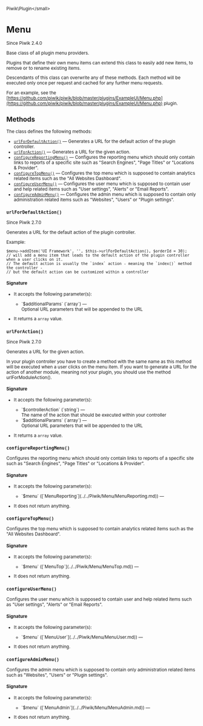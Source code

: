 <small>Piwik\Plugin\</small>

Menu
====

Since Piwik 2.4.0

Base class of all plugin menu providers.

Plugins that define their own menu items can extend this class to easily
add new items, to remove or to rename existing items.

Descendants of this class can overwrite any of these methods. Each method will be executed only once per request
and cached for any further menu requests.

For an example, see the [https://github.com/piwik/piwik/blob/master/plugins/ExampleUI/Menu.php](https://github.com/piwik/piwik/blob/master/plugins/ExampleUI/Menu.php) plugin.

Methods
-------

The class defines the following methods:

- [`urlForDefaultAction()`](#urlfordefaultaction) &mdash; Generates a URL for the default action of the plugin controller.
- [`urlForAction()`](#urlforaction) &mdash; Generates a URL for the given action.
- [`configureReportingMenu()`](#configurereportingmenu) &mdash; Configures the reporting menu which should only contain links to reports of a specific site such as "Search Engines", "Page Titles" or "Locations & Provider".
- [`configureTopMenu()`](#configuretopmenu) &mdash; Configures the top menu which is supposed to contain analytics related items such as the "All Websites Dashboard".
- [`configureUserMenu()`](#configureusermenu) &mdash; Configures the user menu which is supposed to contain user and help related items such as "User settings", "Alerts" or "Email Reports".
- [`configureAdminMenu()`](#configureadminmenu) &mdash; Configures the admin menu which is supposed to contain only administration related items such as "Websites", "Users" or "Plugin settings".

<a name="urlfordefaultaction" id="urlfordefaultaction"></a>
<a name="urlForDefaultAction" id="urlForDefaultAction"></a>
### `urlForDefaultAction()`

Since Piwik 2.7.0

Generates a URL for the default action of the plugin controller.

Example:
```
$menu->addItem('UI Framework', '', $this->urlForDefaultAction(), $orderId = 30);
// will add a menu item that leads to the default action of the plugin controller when a user clicks on it.
// The default action is usually the `index` action - meaning the `index()` method the controller -
// but the default action can be customized within a controller
```

#### Signature

-  It accepts the following parameter(s):

   <ul>
   <li>
      <div markdown="1" class="parameter">
      `$additionalParams` (`array`) &mdash;

      <div markdown="1" class="param-desc"> Optional URL parameters that will be appended to the URL</div>

      <div style="clear:both;"/>

      </div>
   </li>
   </ul>
- It returns a `array` value.

<a name="urlforaction" id="urlforaction"></a>
<a name="urlForAction" id="urlForAction"></a>
### `urlForAction()`

Since Piwik 2.7.0

Generates a URL for the given action.

In your plugin controller you have to create a method with the same name
as this method will be executed when a user clicks on the menu item. If you want to generate a URL for the
action of another module, meaning not your plugin, you should use the method urlForModuleAction().

#### Signature

-  It accepts the following parameter(s):

   <ul>
   <li>
      <div markdown="1" class="parameter">
      `$controllerAction` (`string`) &mdash;

      <div markdown="1" class="param-desc"> The name of the action that should be executed within your controller</div>

      <div style="clear:both;"/>

      </div>
   </li>
   <li>
      <div markdown="1" class="parameter">
      `$additionalParams` (`array`) &mdash;

      <div markdown="1" class="param-desc"> Optional URL parameters that will be appended to the URL</div>

      <div style="clear:both;"/>

      </div>
   </li>
   </ul>
- It returns a `array` value.

<a name="configurereportingmenu" id="configurereportingmenu"></a>
<a name="configureReportingMenu" id="configureReportingMenu"></a>
### `configureReportingMenu()`

Configures the reporting menu which should only contain links to reports of a specific site such as "Search Engines", "Page Titles" or "Locations & Provider".

#### Signature

-  It accepts the following parameter(s):

   <ul>
   <li>
      <div markdown="1" class="parameter">
      `$menu` ([`MenuReporting`](../../Piwik/Menu/MenuReporting.md)) &mdash;

      <div markdown="1" class="param-desc"></div>

      <div style="clear:both;"/>

      </div>
   </li>
   </ul>
- It does not return anything.

<a name="configuretopmenu" id="configuretopmenu"></a>
<a name="configureTopMenu" id="configureTopMenu"></a>
### `configureTopMenu()`

Configures the top menu which is supposed to contain analytics related items such as the "All Websites Dashboard".

#### Signature

-  It accepts the following parameter(s):

   <ul>
   <li>
      <div markdown="1" class="parameter">
      `$menu` ([`MenuTop`](../../Piwik/Menu/MenuTop.md)) &mdash;

      <div markdown="1" class="param-desc"></div>

      <div style="clear:both;"/>

      </div>
   </li>
   </ul>
- It does not return anything.

<a name="configureusermenu" id="configureusermenu"></a>
<a name="configureUserMenu" id="configureUserMenu"></a>
### `configureUserMenu()`

Configures the user menu which is supposed to contain user and help related items such as "User settings", "Alerts" or "Email Reports".

#### Signature

-  It accepts the following parameter(s):

   <ul>
   <li>
      <div markdown="1" class="parameter">
      `$menu` ([`MenuUser`](../../Piwik/Menu/MenuUser.md)) &mdash;

      <div markdown="1" class="param-desc"></div>

      <div style="clear:both;"/>

      </div>
   </li>
   </ul>
- It does not return anything.

<a name="configureadminmenu" id="configureadminmenu"></a>
<a name="configureAdminMenu" id="configureAdminMenu"></a>
### `configureAdminMenu()`

Configures the admin menu which is supposed to contain only administration related items such as "Websites", "Users" or "Plugin settings".

#### Signature

-  It accepts the following parameter(s):

   <ul>
   <li>
      <div markdown="1" class="parameter">
      `$menu` ([`MenuAdmin`](../../Piwik/Menu/MenuAdmin.md)) &mdash;

      <div markdown="1" class="param-desc"></div>

      <div style="clear:both;"/>

      </div>
   </li>
   </ul>
- It does not return anything.

